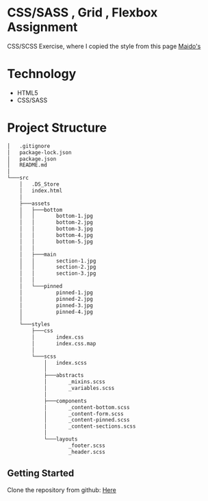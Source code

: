 # CSS/SASS , Grid , Flexbox Assignment

CSS/SCSS Exercise, where I copied the style from this page [Maido's](https://maido-dark.fueko.net/)

# Technology
 - HTML5
 - CSS/SASS

# Project Structure
``` bash 
│   .gitignore
│   package-lock.json
│   package.json
│   README.md
│
└───src
    │   .DS_Store
    │   index.html
    │
    ├───assets
    │   ├───bottom
    │   │       bottom-1.jpg
    │   │       bottom-2.jpg
    │   │       bottom-3.jpg
    │   │       bottom-4.jpg
    │   │       bottom-5.jpg
    │   │
    │   ├───main
    │   │       section-1.jpg
    │   │       section-2.jpg
    │   │       section-3.jpg
    │   │
    │   └───pinned
    │           pinned-1.jpg
    │           pinned-2.jpg
    │           pinned-3.jpg
    │           pinned-4.jpg
    │
    └───styles
        ├───css
        │       index.css
        │       index.css.map
        │
        └───scss
            │   index.scss
            │
            ├───abstracts
            │       _mixins.scss
            │       _variables.scss
            │
            ├───components
            │       _content-bottom.scss
            │       _content-form.scss
            │       _content-pinned.scss
            │       _content-sections.scss
            │
            └───layouts
                    _footer.scss
                    _header.scss
```
## Getting Started
Clone the repository from github: [Here](https://github.com/DanielMM161/fs13-CSS-SASS/archive/refs/heads/main.zip)